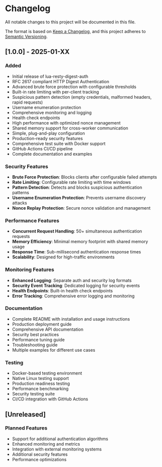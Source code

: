 # Changelog

All notable changes to this project will be documented in this file.

The format is based on [Keep a Changelog](https://keepachangelog.com/en/1.0.0/),
and this project adheres to [Semantic Versioning](https://semver.org/spec/v2.0.0.html).

## [1.0.0] - 2025-01-XX

### Added
- Initial release of lua-resty-digest-auth
- RFC 2617 compliant HTTP Digest Authentication
- Advanced brute force protection with configurable thresholds
- Built-in rate limiting with per-client tracking
- Suspicious pattern detection (empty credentials, malformed headers, rapid requests)
- Username enumeration protection
- Comprehensive monitoring and logging
- Health check endpoints
- High performance with optimized nonce management
- Shared memory support for cross-worker communication
- Simple, plug-and-play configuration
- Production-ready security features
- Comprehensive test suite with Docker support
- GitHub Actions CI/CD pipeline
- Complete documentation and examples

### Security Features
- **Brute Force Protection**: Blocks clients after configurable failed attempts
- **Rate Limiting**: Configurable rate limiting with time windows
- **Pattern Detection**: Detects and blocks suspicious authentication patterns
- **Username Enumeration Protection**: Prevents username discovery attacks
- **Nonce Replay Protection**: Secure nonce validation and management

### Performance Features
- **Concurrent Request Handling**: 50+ simultaneous authentication requests
- **Memory Efficiency**: Minimal memory footprint with shared memory usage
- **Response Time**: Sub-millisecond authentication response times
- **Scalability**: Designed for high-traffic environments

### Monitoring Features
- **Enhanced Logging**: Separate auth and security log formats
- **Security Event Tracking**: Dedicated logging for security events
- **Health Endpoints**: Built-in health check endpoints
- **Error Tracking**: Comprehensive error logging and monitoring

### Documentation
- Complete README with installation and usage instructions
- Production deployment guide
- Comprehensive API documentation
- Security best practices
- Performance tuning guide
- Troubleshooting guide
- Multiple examples for different use cases

### Testing
- Docker-based testing environment
- Native Linux testing support
- Production readiness testing
- Performance benchmarking
- Security testing suite
- CI/CD integration with GitHub Actions

## [Unreleased]

### Planned Features
- Support for additional authentication algorithms
- Enhanced monitoring and metrics
- Integration with external monitoring systems
- Additional security features
- Performance optimizations 